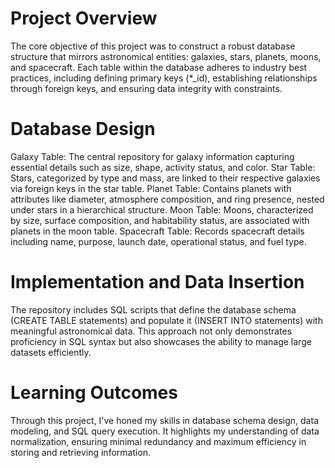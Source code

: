 # Project Overview
The core objective of this project was to construct a robust database structure that mirrors astronomical entities: galaxies, stars, planets, moons, and spacecraft. Each table within the database adheres to industry best practices, including defining primary keys (*_id), establishing relationships through foreign keys, and ensuring data integrity with constraints.

# Database Design
Galaxy Table: The central repository for galaxy information capturing essential details such as size, shape, activity status, and color.
Star Table: Stars, categorized by type and mass, are linked to their respective galaxies via foreign keys in the star table.
Planet Table: Contains planets with attributes like diameter, atmosphere composition, and ring presence, nested under stars in a hierarchical structure.
Moon Table: Moons, characterized by size, surface composition, and habitability status, are associated with planets in the moon table.
Spacecraft Table: Records spacecraft details including name, purpose, launch date, operational status, and fuel type.

# Implementation and Data Insertion
The repository includes SQL scripts that define the database schema (CREATE TABLE statements) and populate it (INSERT INTO statements) with meaningful astronomical data. This approach not only demonstrates proficiency in SQL syntax but also showcases the ability to manage large datasets efficiently.

# Learning Outcomes
Through this project, I've honed my skills in database schema design, data modeling, and SQL query execution. It highlights my understanding of data normalization, ensuring minimal redundancy and maximum efficiency in storing and retrieving information.

